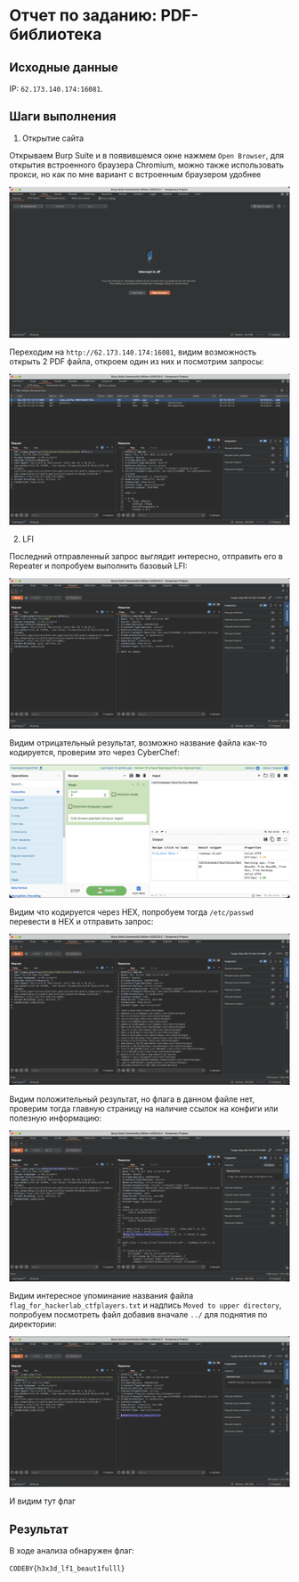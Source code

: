 # Отчет по заданию: PDF-библиотека

## Исходные данные
IP: `62.173.140.174:16081`.

## Шаги выполнения
1. Открытие сайта

Открываем Burp Suite и в появившемся окне нажмем `Open Browser`, для открытия встроенного браузера Chromium, можно также использовать прокси, но как по мне вариант с встроенным браузером удобнее

![Открытие Burp Suite](images/screen13.png)

Переходим на `http://62.173.140.174:16081`, видим возможность открыть 2 PDF файла, откроем один из них и посмотрим запросы:

![Запросы при открытии файла](images/screen28.png)

2. LFI

Последний отправленный запрос выглядит интересно, отправить его в Repeater и попробуем выполнить базовый LFI:

![Попытка LFI](images/screen29.png)

Видим отрицательный результат, возможно название файла как-то кодируется, проверим это через CyberChef:

![CyberChef](images/screen30.png)

Видим что кодируется через HEX, попробуем тогда `/etc/passwd` перевести в HEX и отправить запрос:

![Запрос LFI и ответ](images/screen31.png)

Видим положительный результат, но флага в данном файле нет, проверим тогда главную страницу на наличие ссылок на конфиги или полезную информацию:

![Проверка index.php](images/screen32.png)

Видим интересное упоминание названия файла `flag_for_hackerlab_ctfplayers.txt` и надпись `Moved to upper directory`, попробуем посмотреть файл добавив вначале `../` для поднятия по директории:


![Проверка flag_for_hackerlab_ctfplayers.txt](images/screen33.png)

И видим тут флаг

## Результат

В ходе анализа обнаружен флаг:

`CODEBY{h3x3d_lf1_beaut1fulll}`